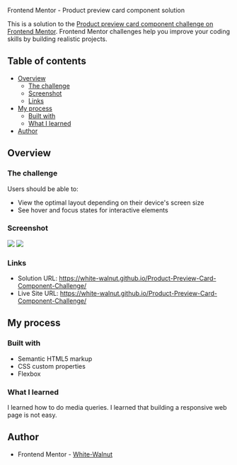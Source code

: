 Frontend Mentor - Product preview card component solution

This is a solution to the [Product preview card component challenge on Frontend Mentor](https://www.frontendmentor.io/challenges/product-preview-card-component-GO7UmttRfa). Frontend Mentor challenges help you improve your coding skills by building realistic projects. 

## Table of contents

- [Overview](#overview)
  - [The challenge](#the-challenge)
  - [Screenshot](#screenshot)
  - [Links](#links)
- [My process](#my-process)
  - [Built with](#built-with)
  - [What I learned](#what-i-learned)
- [Author](#author)




## Overview

### The challenge

Users should be able to:

- View the optimal layout depending on their device's screen size
- See hover and focus states for interactive elements

### Screenshot

![](./screenshot-preview-card.jpeg)
![](./screenshot-375px-width.jpeg)

### Links

- Solution URL: https://white-walnut.github.io/Product-Preview-Card-Component-Challenge/
- Live Site URL: https://white-walnut.github.io/Product-Preview-Card-Component-Challenge/

## My process

### Built with

- Semantic HTML5 markup
- CSS custom properties
- Flexbox

### What I learned

I learned how to do media queries. I learned that building a responsive web page is not easy. 


## Author

- Frontend Mentor - [White-Walnut](https://www.frontendmentor.io/profile/White-Walnut)